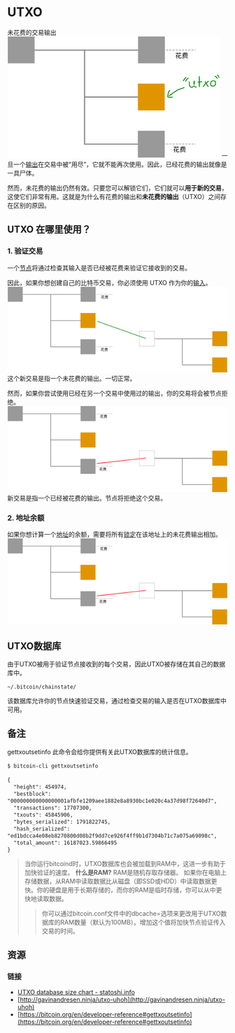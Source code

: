 # UTXO
未花费的交易输出
![UTXO-1.png](img/UTXO-1-svg.png)
一旦一个[输出](../Transaction%20Data/output/output.md)在交易中被“用尽”，它就不能再次使用。因此，已经花费的输出就像是一具尸体。

然而，未花费的输出仍然有效。只要您可以解锁它们，它们就可以**用于新的交易**，这使它们非常有用。这就是为什么有花费的输出和**未花费的输出**（UTXO）之间存在区别的原因。

## UTXO 在哪里使用？

### 1. 验证交易
一个[节点](../../../Beginners/How%20Bitcoin%20Works/1.Network/Nodes/Nodes.md)将通过检查其输入是否已经被花费来验证它接收到的交易。

因此，如果你想创建自己的比特币交易，你必须使用 UTXO 作为你的[输入](../Transaction%20Data/Input/input.md)。
![UTXO-2.png](img/UTXO-2-svg.png)
这个新交易是指一个未花费的输出。一切正常。

然而，如果你尝试使用已经在另一个交易中使用过的输出，你的交易将会被节点拒绝。
![UTXO-3.png](img/UTXO-3-svg.png)
新交易是指一个已经被花费的输出。节点将拒绝这个交易。

### 2. 地址余额

如果你想计算一个[地址](../../Keys/Address/Address.md)的余额，需要将所有[锁定](../Transaction%20Data/output/scriptPubKey/scriptPubKey.md)在该地址上的未花费输出相加。
![UTXO-4.png](img/UTXO-3-svg.png)

## UTXO数据库
由于UTXO被用于验证节点接收到的每个交易，因此UTXO被存储在其自己的数据库中。
```
~/.bitcoin/chainstate/
```
该数据库允许你的节点快速验证交易，通过检查交易的输入是否在UTXO数据库中可用。

## 备注
gettxoutsetinfo
此命令会给你提供有关此UTXO数据库的统计信息。
```
$ bitcoin-cli gettxoutsetinfo

{
  "height": 454974,
  "bestblock": "000000000000000001afbfe1209aee1882e8a8930bc1e020c4a37d98f72640d7",
  "transactions": 17707300,
  "txouts": 45845906,
  "bytes_serialized": 1791822745,
  "hash_serialized": "ed1bdcca4e08eb8270800d08b2f9dd7ce926f4ff9b1d7304b71c7a075a69098c",
  "total_amount": 16187023.59866495
}
```
>当你运行bitcoind时，UTXO数据库也会被加载到RAM中，这进一步有助于加快验证的速度。
**什么是RAM?**
RAM是随机存取存储器。
如果你在电脑上存储数据，从RAM中读取数据比从磁盘（即SSD或HDD）中读取数据更快。你的硬盘是用于长期存储的，而你的RAM是临时存储，你可以从中更快地读取数据。
>>你可以通过bitcoin.conf文件中的dbcache=选项来更改用于UTXO数据库的RAM数量（默认为100MB）。增加这个值将加快节点验证传入交易的时间。

## 资源
### 链接
* [UTXO database size chart - statoshi.info](http://statoshi.info/dashboard/db/unspent-transaction-output-set?panelId=8&fullscreen)
* [http://gavinandresen.ninja/utxo-uhoh](http://gavinandresen.ninja/utxo-uhoh)
* [https://bitcoin.org/en/developer-reference#gettxoutsetinfo](https://bitcoin.org/en/developer-reference#gettxoutsetinfo)
